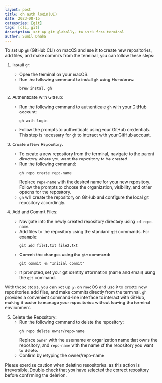 ```yaml
---
layout: post
title: gh auth login(UI) 
date: 2023-08-15
categories: [git]
tags: [cli, git]
description: set up git globally, to work from terminal
author: Sunil Dhaka
---
```



To set up `gh` (GitHub CLI) on macOS and use it to create new repositories, add files, and make commits from the terminal, you can follow these steps:

1. Install `gh`:
   - Open the terminal on your macOS.
   - Run the following command to install `gh` using Homebrew:
     ```shell
     brew install gh
     ```

2. Authenticate with GitHub:
   - Run the following command to authenticate `gh` with your GitHub account:
     ```shell
     gh auth login
     ```
   - Follow the prompts to authenticate using your GitHub credentials. This step is necessary for `gh` to interact with your GitHub account.

3. Create a New Repository:
   - To create a new repository from the terminal, navigate to the parent directory where you want the repository to be created.
   - Run the following command:
     ```shell
     gh repo create repo-name
     ```
     Replace `repo-name` with the desired name for your new repository. Follow the prompts to choose the organization, visibility, and other options for the repository.
   - `gh` will create the repository on GitHub and configure the local git repository accordingly.

4. Add and Commit Files:
   - Navigate into the newly created repository directory using `cd repo-name`.
   - Add files to the repository using the standard `git` commands. For example:
     ```shell
     git add file1.txt file2.txt
     ```
   - Commit the changes using the `git` command:
     ```shell
     git commit -m "Initial commit"
     ```
   - If prompted, set your git identity information (name and email) using the `git` command.

With these steps, you can set up `gh` on macOS and use it to create new repositories, add files, and make commits directly from the terminal. `gh` provides a convenient command-line interface to interact with GitHub, making it easier to manage your repositories without leaving the terminal environment.

5. Delete the Repository:
   - Run the following command to delete the repository:
     ```shell
     gh repo delete owner/repo-name
     ```
     Replace `owner` with the username or organization name that owns the repository, and `repo-name` with the name of the repository you want to delete.
   - Confirm by retyping the owner/repo-name

Please exercise caution when deleting repositories, as this action is irreversible. Double-check that you have selected the correct repository before confirming the deletion.
